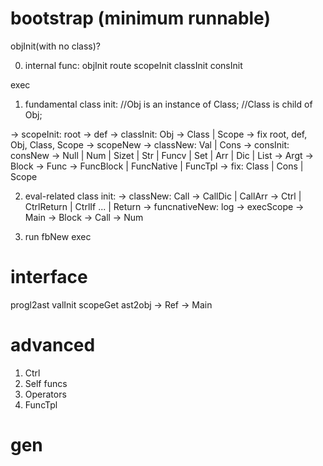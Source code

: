 # bootstrap (minimum runnable)

objInit(with no class)?

0. internal func:
 objInit
 route
 scopeInit
 classInit
 consInit
 
 exec

1. fundamental class init:
//Obj is an instance of Class;
//Class is child of Obj;

 -> scopeInit: root -> def 
 -> classInit: Obj -> Class | Scope 
 -> fix root, def, Obj, Class, Scope -> scopeNew 
 -> classNew: Val | Cons
 -> consInit: consNew -> Null | Num | Sizet | Str | Funcv | Set | Arr | Dic | List
 -> Argt -> Block -> Func -> FuncBlock | FuncNative | FuncTpl
 -> fix: Class | Cons | Scope

2. eval-related class init:
 -> classNew: Call -> CallDic | CallArr
 -> Ctrl | CtrlReturn | CtrlIf ... | Return
 -> funcnativeNew: log 
 -> execScope -> Main -> Block -> Call -> Num

3. run
 fbNew
 exec

# interface
 progl2ast
 valInit
 scopeGet
 ast2obj
 -> Ref -> Main 

# advanced
1. Ctrl
2. Self funcs
3. Operators
4. FuncTpl

# gen 
